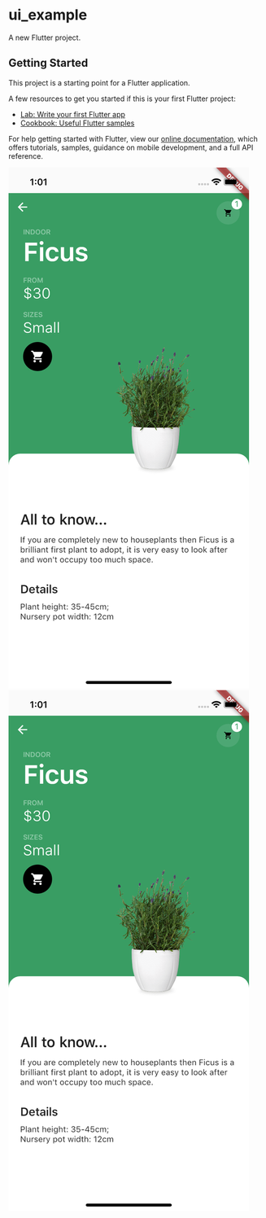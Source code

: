 # ui_example

A new Flutter project.

## Getting Started

This project is a starting point for a Flutter application.

A few resources to get you started if this is your first Flutter project:

- [Lab: Write your first Flutter app](https://flutter.io/docs/get-started/codelab)
- [Cookbook: Useful Flutter samples](https://flutter.io/docs/cookbook)

For help getting started with Flutter, view our 
[online documentation](https://flutter.io/docs), which offers tutorials, 
samples, guidance on mobile development, and a full API reference.

![UIDesign](https://github.com/Bucerella/UIDesign/blob/master/images/ss1.png)
![UIDesign](https://github.com/Bucerella/UIDesign/blob/master/images/ss1.png)
